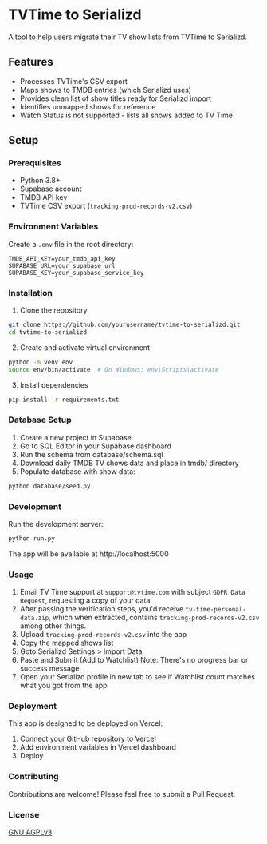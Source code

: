 # TVTime to Serializd

A tool to help users migrate their TV show lists from TVTime to Serializd.

## Features

- Processes TVTime's CSV export
- Maps shows to TMDB entries (which Serializd uses)
- Provides clean list of show titles ready for Serializd import
- Identifies unmapped shows for reference
- Watch Status is not supported - lists all shows added to TV Time

## Setup

### Prerequisites

- Python 3.8+
- Supabase account
- TMDB API key
- TVTime CSV export (`tracking-prod-records-v2.csv`)

### Environment Variables

Create a `.env` file in the root directory:

```env
TMDB_API_KEY=your_tmdb_api_key
SUPABASE_URL=your_supabase_url
SUPABASE_KEY=your_supabase_service_key
```

### Installation

1. Clone the repository

```bash
git clone https://github.com/yourusername/tvtime-to-serializd.git
cd tvtime-to-serializd
```

2. Create and activate virtual environment

```bash
python -m venv env
source env/bin/activate  # On Windows: env\Scripts\activate
```

3. Install dependencies

```bash
pip install -r requirements.txt
```

### Database Setup

1. Create a new project in Supabase
2. Go to SQL Editor in your Supabase dashboard
3. Run the schema from database/schema.sql
4. Download daily TMDB TV shows data and place in tmdb/ directory
5. Populate database with show data:

```bash
python database/seed.py
```

### Development

Run the development server:
```bash
python run.py
```
The app will be available at http://localhost:5000

### Usage

1. Email TV Time support at `support@tvtime.com` with subject `GDPR Data Request`, requesting a copy of your data.
2. After passing the verification steps, you'd receive `tv-time-personal-data.zip`, which when extracted, contains `tracking-prod-records-v2.csv` among other things.
3. Upload `tracking-prod-records-v2.csv` into the app
4. Copy the mapped shows list
5. Goto Serializd Settings > Import Data
6. Paste and Submit (Add to Watchlist)
Note: There's no progress bar or success message.
7. Open your Serializd profile in new tab to see if Watchlist count matches what you got from the app

### Deployment

This app is designed to be deployed on Vercel:
1. Connect your GitHub repository to Vercel
2. Add environment variables in Vercel dashboard
3. Deploy

### Contributing
Contributions are welcome! Please feel free to submit a Pull Request.

### License
[GNU AGPLv3](LICENSE)
